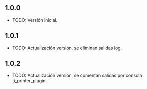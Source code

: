 ## 1.0.0
* TODO: Versión inicial.
## 1.0.1
* TODO: Actualización versión, se eliminan salidas log.
## 1.0.2
* TODO: Actualización versión, se comentan salidas por consola ti_printer_plugin.